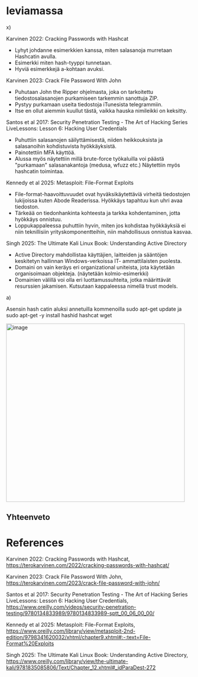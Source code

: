 # leviamassa


x)

Karvinen 2022: Cracking Passwords with Hashcat

- Lyhyt johdanne esimerkkien kanssa, miten salasanoja murretaan Hashcatin avulla.
- Esimerkki miten hash-tyyppi tunnetaan.
- Hyviä esimerkkejä a-kohtaan avuksi. 




Karvinen 2023: Crack File Password With John

- Puhutaan John the Ripper ohjelmasta, joka on tarkoitettu tiedostosalasanojen purkamiseen tarkemmin sanottuja ZIP.
- Pystyy purkamaan useita tiedostoja iTunesista telegrammiin.
- Itse en ollut aiemmin kuullut tästä, vaikka hauska nimileikki on keksitty.





Santos et al 2017: Security Penetration Testing - The Art of Hacking Series LiveLessons: Lesson 6: Hacking User Credentials 



- Puhuttiin salasanojen säilyttämisestä, niiden heikkouksista ja salasanoihin kohdistuvista hyökkäyksistä.
- Painotettiin MFA käyttöä.
- Alussa myös näytettiin millä brute-force työkaluilla voi päästä "purkamaan" salasanakantoja (medusa, wfuzz etc.) Näytettiin myös hashcatin toimintaa. 


Kennedy et al 2025: Metasploit: File-Format Exploits 


- File-format-haavoittuvuudet ovat hyväksikäytettäviä virheitä tiedostojen lukijoissa kuten Abode Readerissa. Hyökkäys tapahtuu kun uhri avaa tiedoston.
- Tärkeää on tiedonhankinta kohteesta ja tarkka kohdentaminen, jotta hyökkäys onnistuu.
- Loppukappaleessa puhuttiin hyvin, miten jos kohdistaa hyökkäyksiä ei niin teknillisiin yrityskomponentteihin, niin mahdollisuus onnistua kasvaa. 



Singh 2025: The Ultimate Kali Linux Book: Understanding Active Directory


- Active Directory mahdollistaa käyttäjien, laitteiden ja sääntöjen keskitetyn hallinnan Windows-verkoissa IT- ammattilaisten puolesta.
- Domaini on vain keräys eri organizational uniteista, jota käytetään organisoimaan objekteja. (näytetään kolmio-esimerkki)
- Domainien välillä voi olla eri luottamussuhteita, jotka määrittävät resurssien jakamisen. Kutsutaan kappaleessa nimellä trust models. 



a) 

Asensin hash catin aluksi annetuilla kommenoilla sudo apt-get update
ja  sudo apt-get -y install hashid hashcat wget


<img width="483" alt="image" src="https://github.com/user-attachments/assets/8ab08619-4f1a-4c70-ad2d-a16f216feae1" />




## Yhteenveto 




# References 


Karvinen 2022: Cracking Passwords with Hashcat, https://terokarvinen.com/2022/cracking-passwords-with-hashcat/



Karvinen 2023: Crack File Password With John, https://terokarvinen.com/2023/crack-file-password-with-john/


Santos et al 2017: Security Penetration Testing - The Art of Hacking Series LiveLessons: Lesson 6: Hacking User Credentials, https://www.oreilly.com/videos/security-penetration-testing/9780134833989/9780134833989-sptt_00_06_00_00/


 Kennedy et al 2025: Metasploit: File-Format Exploits, https://www.oreilly.com/library/view/metasploit-2nd-edition/9798341620032/xhtml/chapter9.xhtml#:-:text=File-Format%20Exploits


 Singh 2025: The Ultimate Kali Linux Book: Understanding Active Directory, https://www.oreilly.com/library/view/the-ultimate-kali/9781835085806/Text/Chapter_12.xhtml#_idParaDest-272



